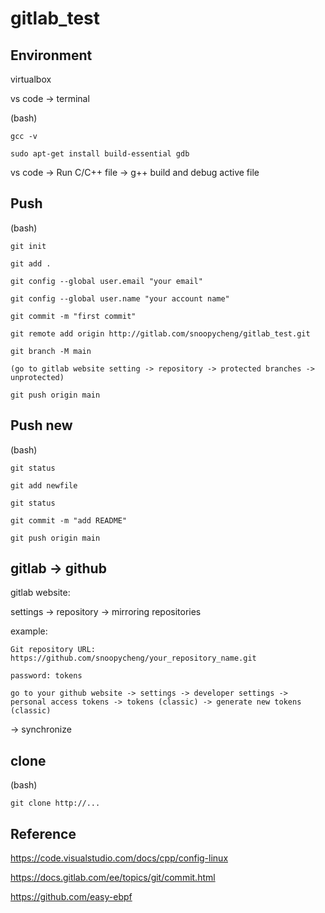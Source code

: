 # gitlab_test

## Environment

virtualbox

vs code -> terminal

(bash)

    gcc -v

    sudo apt-get install build-essential gdb

vs code -> Run C/C++ file -> g++ build and debug active file

## Push

(bash)

    git init

    git add .

    git config --global user.email "your email"

    git config --global user.name "your account name"

    git commit -m "first commit"

    git remote add origin http://gitlab.com/snoopycheng/gitlab_test.git

    git branch -M main

    (go to gitlab website setting -> repository -> protected branches -> unprotected)

    git push origin main

## Push new

(bash)

    git status

    git add newfile

    git status

    git commit -m "add README"

    git push origin main

## gitlab -> github

gitlab website:

settings -> repository -> mirroring repositories

example:

    Git repository URL: https://github.com/snoopycheng/your_repository_name.git

    password: tokens

    go to your github website -> settings -> developer settings -> personal access tokens -> tokens (classic) -> generate new tokens (classic)
    

-> synchronize

## clone

(bash)

    git clone http://...
    

## Reference

https://code.visualstudio.com/docs/cpp/config-linux

https://docs.gitlab.com/ee/topics/git/commit.html

https://github.com/easy-ebpf